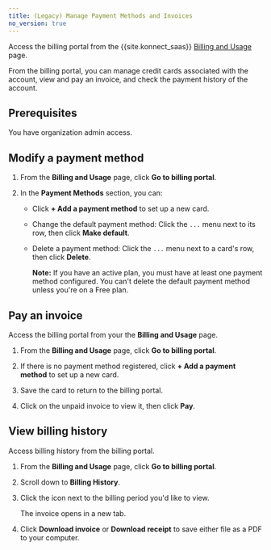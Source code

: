 ```yaml
---
title: (Legacy) Manage Payment Methods and Invoices
no_version: true
---
```


<!-- vale off -->
Access the billing portal from the {{site.konnect_saas}}
[Billing and Usage](/konnect/legacy/account-management/) page.

From the billing portal, you can manage credit cards associated with the account,
view and pay an invoice, and check the payment history of the account.

## Prerequisites
You have organization admin access.

## Modify a payment method

1. From the **Billing and Usage** page, click **Go to billing portal**.

2. In the **Payment Methods** section, you can:

    * Click **+ Add a payment method** to set up a new card.

    * Change the default payment method: Click the `...` menu next to its
    row, then click **Make default**.

    * Delete a payment method: Click the `...` menu next to a card's row, then
    click **Delete**.

        <div class="alert alert-ee">
        <b>Note:</b> If you have an active plan, you must have at least one
        payment method configured. You can't delete the default payment method
        unless you're on a Free plan.
        </div>        

## Pay an invoice

Access the billing portal from your the **Billing and Usage** page.


1. From the **Billing and Usage** page, click **Go to billing portal**.

2. If there is no payment method registered, click **+ Add a payment method**
to set up a new card.

3. Save the card to return to the billing portal.

4. Click on the unpaid invoice to view it, then click **Pay**.


## View billing history

Access billing history from the billing portal.

1. From the **Billing and Usage** page, click **Go to billing portal**.

2. Scroll down to **Billing History**.

3. Click the icon next to the billing period you'd like to view.

    The invoice opens in a new tab.

4. Click **Download invoice** or **Download receipt** to save either file as a
PDF to your computer.
